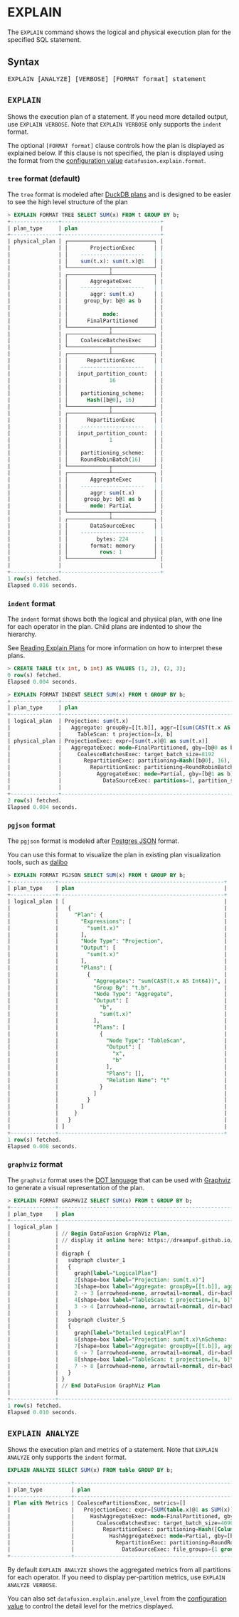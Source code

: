 <!---
  Licensed to the Apache Software Foundation (ASF) under one
  or more contributor license agreements.  See the NOTICE file
  distributed with this work for additional information
  regarding copyright ownership.  The ASF licenses this file
  to you under the Apache License, Version 2.0 (the
  "License"); you may not use this file except in compliance
  with the License.  You may obtain a copy of the License at

    http://www.apache.org/licenses/LICENSE-2.0

  Unless required by applicable law or agreed to in writing,
  software distributed under the License is distributed on an
  "AS IS" BASIS, WITHOUT WARRANTIES OR CONDITIONS OF ANY
  KIND, either express or implied.  See the License for the
  specific language governing permissions and limitations
  under the License.
-->

# EXPLAIN

The `EXPLAIN` command shows the logical and physical execution plan for the specified SQL statement.

## Syntax

<pre>
EXPLAIN [ANALYZE] [VERBOSE] [FORMAT format] statement
</pre>

## `EXPLAIN`

Shows the execution plan of a statement.
If you need more detailed output, use `EXPLAIN VERBOSE`.
Note that `EXPLAIN VERBOSE` only supports the `indent` format.

The optional `[FORMAT format]` clause controls how the plan is displayed as
explained below. If this clause is not specified, the plan is displayed using
the format from the [configuration value] `datafusion.explain.format`.

[configuration value]: ../configs.md

### `tree` format (default)

The `tree` format is modeled after [DuckDB plans] and is designed to be easier
to see the high level structure of the plan

[duckdb plans]: https://duckdb.org/docs/stable/guides/meta/explain.html

```sql
> EXPLAIN FORMAT TREE SELECT SUM(x) FROM t GROUP BY b;
+---------------+-------------------------------+
| plan_type     | plan                          |
+---------------+-------------------------------+
| physical_plan | ┌───────────────────────────┐ |
|               | │       ProjectionExec      │ |
|               | │    --------------------   │ |
|               | │    sum(t.x): sum(t.x)@1   │ |
|               | └─────────────┬─────────────┘ |
|               | ┌─────────────┴─────────────┐ |
|               | │       AggregateExec       │ |
|               | │    --------------------   │ |
|               | │       aggr: sum(t.x)      │ |
|               | │     group_by: b@0 as b    │ |
|               | │                           │ |
|               | │           mode:           │ |
|               | │      FinalPartitioned     │ |
|               | └─────────────┬─────────────┘ |
|               | ┌─────────────┴─────────────┐ |
|               | │    CoalesceBatchesExec    │ |
|               | └─────────────┬─────────────┘ |
|               | ┌─────────────┴─────────────┐ |
|               | │      RepartitionExec      │ |
|               | │    --------------------   │ |
|               | │   input_partition_count:  │ |
|               | │             16            │ |
|               | │                           │ |
|               | │    partitioning_scheme:   │ |
|               | │      Hash([b@0], 16)      │ |
|               | └─────────────┬─────────────┘ |
|               | ┌─────────────┴─────────────┐ |
|               | │      RepartitionExec      │ |
|               | │    --------------------   │ |
|               | │   input_partition_count:  │ |
|               | │             1             │ |
|               | │                           │ |
|               | │    partitioning_scheme:   │ |
|               | │    RoundRobinBatch(16)    │ |
|               | └─────────────┬─────────────┘ |
|               | ┌─────────────┴─────────────┐ |
|               | │       AggregateExec       │ |
|               | │    --------------------   │ |
|               | │       aggr: sum(t.x)      │ |
|               | │     group_by: b@1 as b    │ |
|               | │       mode: Partial       │ |
|               | └─────────────┬─────────────┘ |
|               | ┌─────────────┴─────────────┐ |
|               | │       DataSourceExec      │ |
|               | │    --------------------   │ |
|               | │         bytes: 224        │ |
|               | │       format: memory      │ |
|               | │          rows: 1          │ |
|               | └───────────────────────────┘ |
|               |                               |
+---------------+-------------------------------+
1 row(s) fetched.
Elapsed 0.016 seconds.
```

### `indent` format

The `indent` format shows both the logical and physical plan, with one line for
each operator in the plan. Child plans are indented to show the hierarchy.

See [Reading Explain Plans](../explain-usage.md) for more information on how to interpret these plans.

```sql
> CREATE TABLE t(x int, b int) AS VALUES (1, 2), (2, 3);
0 row(s) fetched.
Elapsed 0.004 seconds.

> EXPLAIN FORMAT INDENT SELECT SUM(x) FROM t GROUP BY b;
+---------------+-------------------------------------------------------------------------------+
| plan_type     | plan                                                                          |
+---------------+-------------------------------------------------------------------------------+
| logical_plan  | Projection: sum(t.x)                                                          |
|               |   Aggregate: groupBy=[[t.b]], aggr=[[sum(CAST(t.x AS Int64))]]                |
|               |     TableScan: t projection=[x, b]                                            |
| physical_plan | ProjectionExec: expr=[sum(t.x)@1 as sum(t.x)]                                 |
|               |   AggregateExec: mode=FinalPartitioned, gby=[b@0 as b], aggr=[sum(t.x)]       |
|               |     CoalesceBatchesExec: target_batch_size=8192                               |
|               |       RepartitionExec: partitioning=Hash([b@0], 16), input_partitions=16      |
|               |         RepartitionExec: partitioning=RoundRobinBatch(16), input_partitions=1 |
|               |           AggregateExec: mode=Partial, gby=[b@1 as b], aggr=[sum(t.x)]        |
|               |             DataSourceExec: partitions=1, partition_sizes=[1]                 |
|               |                                                                               |
+---------------+-------------------------------------------------------------------------------+
2 row(s) fetched.
Elapsed 0.004 seconds.
```

### `pgjson` format

The `pgjson` format is modeled after [Postgres JSON] format.

You can use this format to visualize the plan in existing plan visualization
tools, such as [dalibo]

[postgres json]: https://www.postgresql.org/docs/current/sql-explain.html
[dalibo]: https://explain.dalibo.com/

```sql
> EXPLAIN FORMAT PGJSON SELECT SUM(x) FROM t GROUP BY b;
+--------------+----------------------------------------------------+
| plan_type    | plan                                               |
+--------------+----------------------------------------------------+
| logical_plan | [                                                  |
|              |   {                                                |
|              |     "Plan": {                                      |
|              |       "Expressions": [                             |
|              |         "sum(t.x)"                                 |
|              |       ],                                           |
|              |       "Node Type": "Projection",                   |
|              |       "Output": [                                  |
|              |         "sum(t.x)"                                 |
|              |       ],                                           |
|              |       "Plans": [                                   |
|              |         {                                          |
|              |           "Aggregates": "sum(CAST(t.x AS Int64))", |
|              |           "Group By": "t.b",                       |
|              |           "Node Type": "Aggregate",                |
|              |           "Output": [                              |
|              |             "b",                                   |
|              |             "sum(t.x)"                             |
|              |           ],                                       |
|              |           "Plans": [                               |
|              |             {                                      |
|              |               "Node Type": "TableScan",            |
|              |               "Output": [                          |
|              |                 "x",                               |
|              |                 "b"                                |
|              |               ],                                   |
|              |               "Plans": [],                         |
|              |               "Relation Name": "t"                 |
|              |             }                                      |
|              |           ]                                        |
|              |         }                                          |
|              |       ]                                            |
|              |     }                                              |
|              |   }                                                |
|              | ]                                                  |
+--------------+----------------------------------------------------+
1 row(s) fetched.
Elapsed 0.008 seconds.
```

### `graphviz` format

The `graphviz` format uses the [DOT language] that can be used with [Graphviz] to
generate a visual representation of the plan.

[dot language]: https://graphviz.org/doc/info/lang.html
[graphviz]: https://graphviz.org/

```sql
> EXPLAIN FORMAT GRAPHVIZ SELECT SUM(x) FROM t GROUP BY b;
+--------------+------------------------------------------------------------------------------------------------------------------------------+
| plan_type    | plan                                                                                                                         |
+--------------+------------------------------------------------------------------------------------------------------------------------------+
| logical_plan |                                                                                                                              |
|              | // Begin DataFusion GraphViz Plan,                                                                                           |
|              | // display it online here: https://dreampuf.github.io/GraphvizOnline                                                         |
|              |                                                                                                                              |
|              | digraph {                                                                                                                    |
|              |   subgraph cluster_1                                                                                                         |
|              |   {                                                                                                                          |
|              |     graph[label="LogicalPlan"]                                                                                               |
|              |     2[shape=box label="Projection: sum(t.x)"]                                                                                |
|              |     3[shape=box label="Aggregate: groupBy=[[t.b]], aggr=[[sum(CAST(t.x AS Int64))]]"]                                        |
|              |     2 -> 3 [arrowhead=none, arrowtail=normal, dir=back]                                                                      |
|              |     4[shape=box label="TableScan: t projection=[x, b]"]                                                                      |
|              |     3 -> 4 [arrowhead=none, arrowtail=normal, dir=back]                                                                      |
|              |   }                                                                                                                          |
|              |   subgraph cluster_5                                                                                                         |
|              |   {                                                                                                                          |
|              |     graph[label="Detailed LogicalPlan"]                                                                                      |
|              |     6[shape=box label="Projection: sum(t.x)\nSchema: [sum(t.x):Int64;N]"]                                                    |
|              |     7[shape=box label="Aggregate: groupBy=[[t.b]], aggr=[[sum(CAST(t.x AS Int64))]]\nSchema: [b:Int32;N, sum(t.x):Int64;N]"] |
|              |     6 -> 7 [arrowhead=none, arrowtail=normal, dir=back]                                                                      |
|              |     8[shape=box label="TableScan: t projection=[x, b]\nSchema: [x:Int32;N, b:Int32;N]"]                                      |
|              |     7 -> 8 [arrowhead=none, arrowtail=normal, dir=back]                                                                      |
|              |   }                                                                                                                          |
|              | }                                                                                                                            |
|              | // End DataFusion GraphViz Plan                                                                                              |
|              |                                                                                                                              |
+--------------+------------------------------------------------------------------------------------------------------------------------------+
1 row(s) fetched.
Elapsed 0.010 seconds.
```

## `EXPLAIN ANALYZE`

Shows the execution plan and metrics of a statement. Note that `EXPLAIN ANALYZE`
only supports the `indent` format.

```sql
EXPLAIN ANALYZE SELECT SUM(x) FROM table GROUP BY b;

+-------------------+-----------------------------------------------------------------------------------------------------------------------------------------------------------+
| plan_type         | plan                                                                                                                                                      |
+-------------------+-----------------------------------------------------------------------------------------------------------------------------------------------------------+
| Plan with Metrics | CoalescePartitionsExec, metrics=[]                                                                                                                        |
|                   |   ProjectionExec: expr=[SUM(table.x)@1 as SUM(x)], metrics=[]                                                                                             |
|                   |     HashAggregateExec: mode=FinalPartitioned, gby=[b@0 as b], aggr=[SUM(x)], metrics=[outputRows=2]                                                       |
|                   |       CoalesceBatchesExec: target_batch_size=4096, metrics=[]                                                                                             |
|                   |         RepartitionExec: partitioning=Hash([Column { name: "b", index: 0 }], 16), metrics=[sendTime=839560, fetchTime=122528525, repartitionTime=5327877] |
|                   |           HashAggregateExec: mode=Partial, gby=[b@1 as b], aggr=[SUM(x)], metrics=[outputRows=2]                                                          |
|                   |             RepartitionExec: partitioning=RoundRobinBatch(16), metrics=[fetchTime=5660489, repartitionTime=0, sendTime=8012]                              |
|                   |               DataSourceExec: file_groups={1 group: [[/tmp/table.csv]]}, has_header=false, metrics=[]                                                        |
+-------------------+-----------------------------------------------------------------------------------------------------------------------------------------------------------+
```
By default `EXPLAIN ANALYZE` shows the aggregated metrics from all partitions for each operator. If you need to display per-partition metrics, use `EXPLAIN ANALYZE VERBOSE`. 

You can also set `datafusion.explain.analyze_level` from the [configuration value] to control the detail level for the metrics displayed. 

[configuration value]: ../configs.md